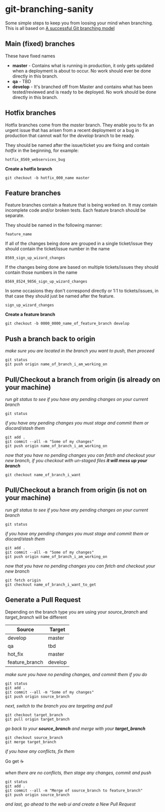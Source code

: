 # git-branching-sanity
Some simple steps to keep you from loosing your mind when branching. This is all based on [A successful Git branching model](http://nvie.com/posts/a-successful-git-branching-model/)

## Main (fixed) branches
These have fixed names
* __master__ - Contains what is running in production, it only gets updated when a deployment is about to occur. No work should ever be done directly in this branch. 
* __qa__ - TBD
* __develop__ - It's branched off from Master and contains what has been tested/reviewed and is ready to be deployed. No work should be done directly in this branch.

## Hotfix branches
Hotfix branches come from the *master* branch. They enable you to fix an urgent issue that has arisen from a recent deployment or a bug in production that cannot wait for the *develop* branch to be ready.

They should be named after the issue/ticket you are fixing and contain *hotfix* in the beginning, for example:

```git
hotfix_8569_webservices_bug
```
__Create a hotfix branch__
```git
git checkout -b hotfix_000_name master
```

## Feature branches
Feature branches contain a feature that is being worked on. It may contain incomplete code and/or broken tests. Each feature branch should be separate. 

They should be named in the following manner:

```git
feature_name
```

If all of the changes being done are grouped in a single ticket/issue they should contain the ticket/issue number in the name
```git
8569_sign_up_wizard_changes
```

If the changes being done are based on multiple tickets/issues they should contain those numbers in the name
```git
8569_8524_9856_sign_up_wizard_changes
```

In some occasions they don't correspond directly or 1:1 to tickets/issues, in that case they should just be named after the feature.
```git
sign_up_wizard_changes
```

__Create a feature branch__
```git
git checkout -b 0000_0000_name_of_feature_branch develop
```

## Push a branch back to origin
*make sure you are located in the branch you want to push, then proceed*
```git
git status
git push origin name_of_branch_i_am_working_on
```

## Pull/Checkout a branch from origin (is __already__ on your machine)
*run git status to see if you have any pending changes on your current branch*
```git
git status
```
*if you have any pending changes you must stage and commit them or discard/stash them*
```git
git add .
git commit --all -m "Some of my changes"
git push origin name_of_branch_i_am_working_on
```
*now that you have no pending changes you can fetch and checkout your new branch, if you checkout with un-staged files __it will mess up your branch__*
```git
git checkout name_of_branch_i_want
```

## Pull/Checkout a branch from origin (is __not__ on your machine)
*run git status to see if you have any pending changes on your current branch*
```git
git status
```
*if you have any pending changes you must stage and commit them or discard/stash them*
```git
git add .
git commit --all -m "Some of my changes"
git push origin name_of_branch_i_am_working_on
```
*now that you have no pending changes you can fetch and checkout your new branch*
```git
git fetch origin
git checkout name_of_branch_i_want_to_get
```

## Generate a Pull Request
Depending on the branch type you are using your *source_branch* and *target_branch* will be different

Source | Target
-------|-------
develop | master
qa | tbd
hot_fix | master
feature_branch | develop

*make sure you have no pending changes, and commit them if you do*
```git
git status
git add .
git commit --all -m "Some of my changes"
git push origin source_branch
```

*next, switch to the branch you are targeting and pull*
```git
git checkout target_branch
git pull origin target_branch
```

*go back to your __source_branch__  and merge with your __target_branch__*
```git
git checkout source_branch
git merge target_branch
```

*if you have any conflicts, fix them*

Go get :coffee:

*when there are no conflicts, then stage any changes, commit and push*
```git
git status
git add .
git commit --all -m "Merge of source_branch to feature_branch"
git push origin source_branch
```

*and last, go ahead to the web ui and create a New Pull Request*
